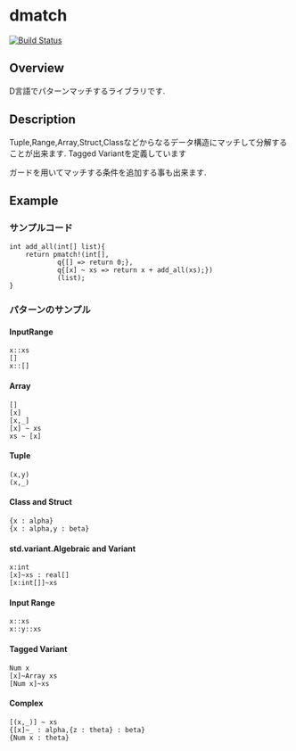 # dmatch
[![Build Status](https://travis-ci.org/namachan10777/dmatch.svg?branch=master)](https://travis-ci.org/namachan10777/dmatch)
## Overview
D言語でパターンマッチするライブラリです.
## Description
Tuple,Range,Array,Struct,Classなどからなるデータ構造にマッチして分解することが出来ます.
Tagged Variantを定義しています

ガードを用いてマッチする条件を追加する事も出来ます.
## Example
### サンプルコード
```
int add_all(int[] list){
	return pmatch!(int[],
			q{[] => return 0;},
			q{[x] ~ xs => return x + add_all(xs);})
			(list);
}
```
### パターンのサンプル

#### InputRange
```
x::xs
[]
x::[]
```
#### Array
```
[]
[x]
[x,_]
[x] ~ xs
xs ~ [x]
```

#### Tuple
```
(x,y)
(x,_)
```
#### Class and Struct
```
{x : alpha}
{x : alpha,y : beta}
```
#### std.variant.Algebraic and Variant
```
x:int
[x]~xs : real[]
[x:int[]]~xs
```
#### Input Range
```
x::xs
x::y::xs
```
#### Tagged Variant
```
Num x
[x]~Array xs
[Num x]~xs
```
#### Complex
```
[(x,_)] ~ xs
{[x]~_ : alpha,{z : theta} : beta}
{Num x : theta}
```
